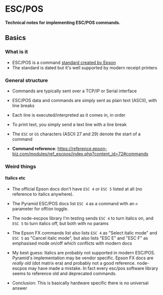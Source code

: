 ﻿# ESC/POS 
**Technical notes for implementing ESC/POS commands.**

## Basics

### What is it
- ESC/POS is a command [standard created by Epson](https://reference.epson-biz.com/modules/ref_escpos/index.php)
- The standard is dated but it's well supported by modern receipt printers

### General structure
- Commands are typically sent over a TCP/IP or Serial interface
- ESC/POS data and commands are simply sent as plain text (ASCII), with line breaks
- Each line is executed/interpreted as it comes in, in order


- To print text, you simply send a text line with a line break
- The `ESC` or `GS` characters (ASCII 27 and 29) denote the start of a command

- **Command reference**: https://reference.epson-biz.com/modules/ref_escpos/index.php?content_id=72#commands

### Weird things

#### Italics etc
- The official Epson docs don't have `ESC 4` or `ESC 5` listed at all (no reference to italics anywhere).
- The Pyramid ESC/POS docs list `ESC 4` as a command with an `n` parameter for off/on toggle.
- The node-escpos library I'm testing sends `ESC 4` to turn italics on, and `ESC 5` to turn italics off, but both with no params
- The Epson FX commands list also lists `ESC 4` as "Select italic mode" and `ESC 5` as "Cancel italic mode", but also lists "ESC E" and "ESC F" as emphasised mode on/off which conflicts with modern docs


- My best guess: Italics are probably not supported in modern ESC/POS. Pyramid's implementation may be vendor specific. Epson FX docs are *really old* (dot matrix era) and probably not a good reference. node-escpos may have made a mistake. In fact every esc/pos software library seems to reference old and deprecated commands.
- Conclusion: This is basically hardware specific there is no universal answer

